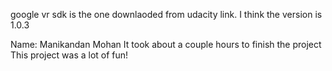 google vr sdk is the one downlaoded from udacity link. I think the version is 1.0.3

Name: Manikandan Mohan
It took about a couple hours to finish the project
This project was a lot of fun!
